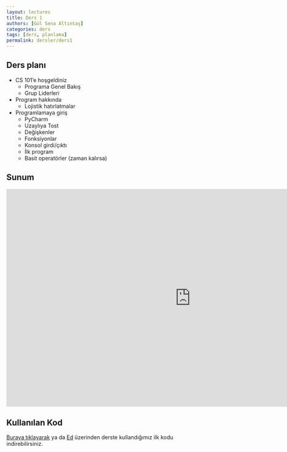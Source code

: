 ```yaml
---
layout: lectures
title: Ders 1
authors: [Gül Sena Altıntaş]
categories: ders
tags: [ders, planlama]
permalink: dersler/ders1
---
```


## Ders planı
- CS 101’e hoşgeldiniz
    - Programa Genel Bakış
    - Grup Liderleri
- Program hakkında
    - Lojistik hatırlatmalar
- Programlamaya giriş
    - PyCharm
    - Uzaylıya Tost
    - Değişkenler
    - Fonksiyonlar
    - Konsol girdi/çıktı
    - İlk program
    - Basit operatörler (zaman kalırsa)


## Sunum
<iframe src="https://docs.google.com/presentation/d/e/2PACX-1vRA3_EsU5g2fEikAJ0DrjcI9HrXIT1rvMfD46QrYnqEukzGZ9ikpmFNxaGPkL7RT9C0KJAb-Pjeuj3t/embed?start=false&loop=false&delayms=3000" frameborder="0" width="960" height="569" allowfullscreen="true" mozallowfullscreen="true" webkitallowfullscreen="true"></iframe>


## Kullanılan Kod
[Buraya tıklayarak](https://drive.google.com/file/d/1JN-2mOvgoms9bygW_R2GuUEdMMe1E3YN/view?usp=sharing) ya da [Ed](https://edstem.org/us/courses/4754/lessons/10614) üzerinden 
derste kullandığımız ilk kodu indirebilirsiniz.
